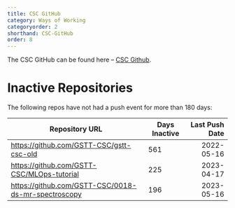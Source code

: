 ```yaml
---
title: CSC GitHub
category: Ways of Working
categoryorder: 2
shorthand: CSC-GitHub
order: 8
---
```


The CSC GitHub can be found here – <a href="https://github.com/GSTT-CSC/">CSC Github</a>.

# Inactive Repositories

The following repos have not had a push event for more than 180 days:

| Repository URL | Days Inactive | Last Push Date |
| --- | --- | ---: |
| https://github.com/GSTT-CSC/gstt-csc-old | 561 | 2022-05-16 |
| https://github.com/GSTT-CSC/MLOps-tutorial | 225 | 2023-04-17 |
| https://github.com/GSTT-CSC/0018-ds-mr-spectroscopy | 196 | 2023-05-16 |
